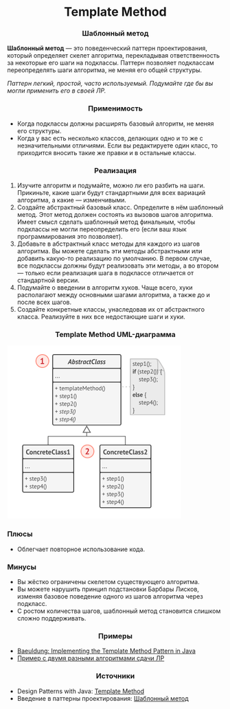 <h1 align="center">
   Template Method
</h1>
<h3 align="center">
   Шаблонный метод
</h3>

**Шаблонный метод** — это поведенческий паттерн проектирования, который определяет скелет алгоритма, перекладывая
ответственность за некоторые его шаги на подклассы. Паттерн позволяет подклассам переопределять шаги алгоритма, не меняя
его общей структуры.

*Паттерн легкий, простой, часто используемый. Подумайте где бы вы могли применить его в своей ЛР.*

<h3 align="center">
   Применимость
</h3>

- Когда подклассы должны расширять базовый алгоритм, не меняя его структуры.
- Когда у вас есть несколько классов, делающих одно и то же с незначительными отличиями. Если вы редактируете один
  класс, то приходится вносить такие же правки и в остальные классы.

<h3 align="center">
   Реализация
</h3>

1. Изучите алгоритм и подумайте, можно ли его разбить на шаги. Прикиньте, какие шаги будут стандартными для всех
   вариаций алгоритма, а какие — изменчивыми.
2. Создайте абстрактный базовый класс. Определите в нём шаблонный метод. Этот метод должен состоять из вызовов шагов
   алгоритма. Имеет смысл сделать шаблонный метод финальным, чтобы подклассы не могли переопределить его   (если ваш
   язык программирования это позволяет).
3. Добавьте в абстрактный класс методы для каждого из шагов алгоритма. Вы можете сделать эти методы абстрактными или
   добавить какую-то реализацию по умолчанию. В первом случае, все подклассы должны будут реализовать эти методы, а во
   втором — только если реализация шага в подклассе отличается от стандартной версии.
4. Подумайте о введении в алгоритм хуков. Чаще всего, хуки располагают между основными шагами алгоритма, а также до и
   после всех шагов.
5. Создайте конкретные классы, унаследовав их от абстрактного класса. Реализуйте в них все недостающие шаги и хуки.

<h3 align="center">
   Template Method UML-диаграмма
</h3>

![diagram.png](diagram.png)

<h3>Плюсы</h3>

- Облегчает повторное использование кода.

<h3>Минусы</h3>

- Вы жёстко ограничены скелетом существующего алгоритма.
- Вы можете нарушить принцип подстановки Барбары Лисков, изменяя базовое поведение одного из шагов алгоритма через
  подкласс.
- С ростом количества шагов, шаблонный метод становится слишком сложно поддерживать.

<h3 align="center">
   Примеры
</h3>

- [Baeuldung: Implementing the Template Method Pattern in Java](https://www.baeldung.com/java-template-method-pattern)
- [Пример с двумя разными алгоритмами сдачи ЛР](code)

<h3 align="center">
   Источники
</h3>

- Design Patterns with
  Java: [Template Method](books/Olaf%20Musch%20EN.pdf)
- Введение в паттерны
  проектирования: [Шаблонный метод](books/Alexander%20Shvets%20RU.pdf)